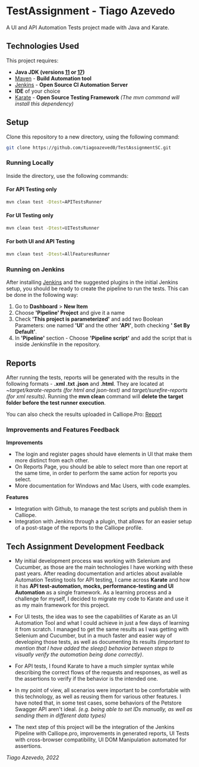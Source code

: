 # TestAssignment - Tiago Azevedo

A UI and API Automation Tests project made with Java and Karate.

## Technologies Used

This project requires:
- **Java JDK (versions [11](https://adoptium.net/temurin/releases/?version=11) or [17](https://adoptium.net/temurin/releases/?version=17))**
- [Maven](https://maven.apache.org/install.html) - **Build Automation tool**
- [Jenkins](https://www.jenkins.io/doc/book/installing/) - **Open Source CI Automation Server**
- **IDE** of your choice
- [Karate](https://www.karatelabs.io/) - **Open Source Testing Framework** *(The mvn command will install this dependency)*

## Setup

Clone this repository to a new directory, using the following command:

```bash
git clone https://github.com/tiagoazeved0/TestAssignmentSC.git
```

### Running Locally

Inside the directory, use the following commands: 

#### For API Testing only


```bash
mvn clean test -Dtest=APITestsRunner
```

#### For UI Testing only

```bash
mvn clean test -Dtest=UITestsRunner
```

#### For both UI and API Testing

```bash
mvn clean test -Dtest=AllFeaturesRunner
```

### Running on Jenkins

After installing [Jenkins](https://www.jenkins.io/doc/book/installing/) and the suggested plugins in the initial Jenkins setup, you should be ready to create the pipeline to run the tests. This can be done in the following way:

1. Go to **Dashboard** > **New Item**
2. Choose **'Pipeline' Project** and give it a name
3. Check **'This project is parameterized'** and add two Boolean Parameters: one named **'UI'** and the other **'API'**, both checking **' Set By Default'**.
4. In **'Pipeline'** section - Choose **'Pipeline script'** and add the script that is inside Jenkinsfile in the repository.

## Reports

After running the tests, reports will be generated with the results in the following formats - **.xml .txt .json** and **.html**. They are located at ~*target/karate-reports* *(for html and json-text)* and *target/surefire-reports* *(for xml results)*. Running the **mvn clean** command will **delete the target folder before the test runner execution**.

You can also check the results uploaded in Calliope.Pro: [Report](https://app.calliope.pro/reports/148132/public/78eedbd2-a800-4ba0-9207-1bf69ffca3dd)

### Improvements and Features Feedback

**Improvements**
- The login and register pages should have elements in UI that make them more distinct from each other.
- On Reports Page, you should be able to select more than one report at the same time, in order to perform the same action for reports you select.
- More documentation for Windows and Mac Users, with code examples.

**Features**
- Integration with Github, to manage the test scripts and publish them in Calliope.
- Integration with Jenkins through a plugin, that allows for an easier setup of a post-stage of the reports to the Calliope profile.

## Tech Assignment Development Feedback

- My initial development process was working with Selenium and Cucumber, as those are the main technologies I have working with these past years. After reading documentation and articles about available Automation Testing tools for API testing, I came across **Karate** and how it has **API test-automation, mocks, performance-testing and UI Automation** as a single framework. As a learning process and a challenge for myself, I decided to migrate my code to Karate and use it as my main framework for this project.

- For UI tests, the idea was to see the capabilities of Karate as an UI Automation Tool and what I could achieve in just a few days of learning it from scratch. I managed to get the same results as I was getting with Selenium and Cucumber, but in a much faster and easier way of developing those tests, as well as documenting its results *(important to mention that I have added the sleep() behavior between steps to visually verify the automation being done correctly)*.
- For API tests, I found Karate to have a much simpler syntax while describing the correct flows of the requests and responses, as well as the assertions to verify if the behavior is the intended one.

- In my point of view, all scenarios were important to be comfortable with this technology, as well as reusing them for various other features. I have noted that, in some test cases, some behaviors of the Petstore Swagger API aren't ideal. *(e.g. being able to set IDs manually, as well as sending them in different data types)*

- The next step of this project will be the integration of the Jenkins Pipeline with Calliope.pro, improvements in generated reports, UI Tests with cross-browser compatibility, UI DOM Manipulation automated for assertions.

*Tiago Azevedo, 2022*
